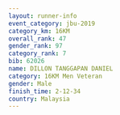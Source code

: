 ```yaml
---
layout: runner-info 
event_category: jbu-2019 
category_km: 16KM  
overall_rank: 47
gender_rank: 97
category_rank: 7
bib: 62026
name: DILLON TANGGAPAN DANIEL
category: 16KM Men Veteran
gender: Male
finish_time: 2-12-34
country: Malaysia
---
```

